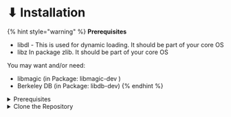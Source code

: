 # ⬇ Installation

{% hint style="warning" %}
**Prerequisites**

* libdl - This is used for dynamic loading. It should be part of your core OS
* libz In package zlib. It should be part of your core OS

You may want and/or need:

* libmagic (in Package: libmagic-dev )
* Berkeley DB (in Package: libdb-dev)
{% endhint %}

<details>

<summary>Prerequisites</summary>

**Required:**

* libdl - This is used for dynamic loading. It should be part of your core OS
* libz In package zlib. It should be part of your core OS

**You may want and/or need:**

* libmagic (in Package: libmagic-dev )
* Berkeley DB (in Package: libdb-dev)



</details>

<details>

<summary>Clone the Repository</summary>

Run the following command in your terminal

```bash
$ git clone https://github.com/re-Isearch/re-Isearch.git
```

</details>

